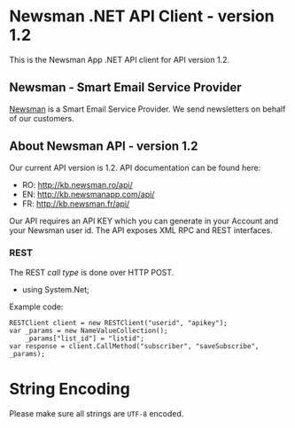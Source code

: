# Newsman .NET API Client - version 1.2

This is the Newsman App .NET API client for API version 1.2.

## Newsman - Smart Email Service Provider

[Newsman](http://www.newsmanapp.com "Smart Email Service Provider") is a Smart Email Service Provider. 
We send newsletters on behalf of our customers.

## About Newsman API - version 1.2

Our current API version is 1.2. API documentation can be found here:

* RO: http://kb.newsman.ro/api/
* EN: http://kb.newsmanapp.com/api/
* FR: http://kb.newsman.fr/api/
 
Our API requires an API KEY which you can generate in your Account and your Newsman user id.
The API exposes XML RPC and REST interfaces.

### REST

The REST *call type* is done over HTTP POST.

* using System.Net;

Example code:

```
RESTClient client = new RESTClient("userid", "apikey");
var _params = new NameValueCollection();
    _params["list_id"] = "listid";
var response = client.CallMethod("subscriber", "saveSubscribe", _params);

```

# String Encoding

Please make sure all strings are `UTF-8` encoded.
